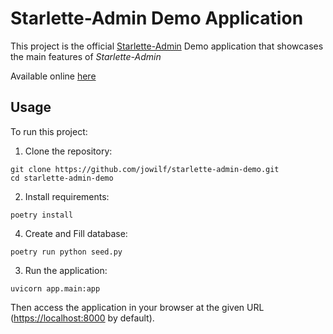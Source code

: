 Starlette-Admin Demo Application
==========================

This project is the official [Starlette-Admin][1] Demo application that showcases the
main features of *Starlette-Admin*

Available online [here](https://starlette-admin-demo.jowilf.com/)

Usage
-----

To run this project:


1. Clone the repository:
```shell
git clone https://github.com/jowilf/starlette-admin-demo.git
cd starlette-admin-demo
```

2. Install requirements:
```shell
poetry install
```

4. Create and Fill database:
```shell
poetry run python seed.py
```


3. Run the application:
```shell
uvicorn app.main:app
```


Then access the application in your browser at the given URL (<https://localhost:8000> by default).


[1]: https://github.com/jowilf/starlette-admin-demo.git